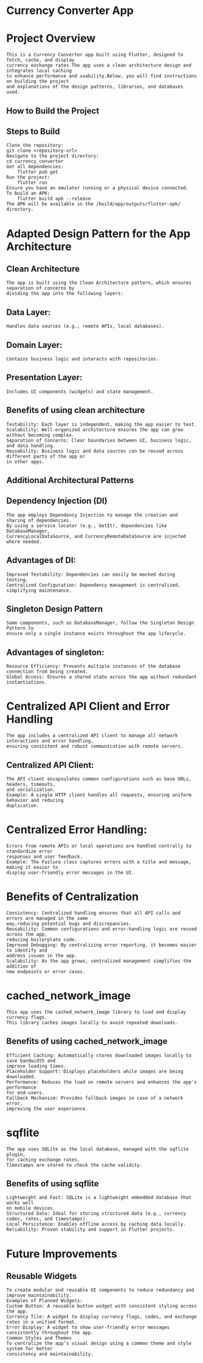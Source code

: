 # Currency Converter App

# Project Overview
    This is a Currency Converter app built using Flutter, designed to fetch, cache, and display 
    currency exchange rates.The app uses a clean architecture design and integrates local caching 
    to enhance performance and usability.Below, you will find instructions on building the project 
    and explanations of the design patterns, libraries, and databases used.

## How to Build the Project

## Steps to Build
    Clone the repository:
    git clone <repository-url>
    Navigate to the project directory:
    cd currency_converter
    Get all dependencies:
        flutter pub get
    Run the project:
        flutter run
    Ensure you have an emulator running or a physical device connected.
    To build an APK:
        flutter build apk --release
    The APK will be available in the /build/app/outputs/flutter-apk/ directory.

# Adapted Design Pattern for the App Architecture

## Clean Architecture
    The app is built using the Clean Architecture pattern, which ensures separation of concerns by 
    dividing the app into the following layers:

## Data Layer:
    Handles data sources (e.g., remote APIs, local databases).
## Domain Layer:
    Contains business logic and interacts with repositories.
## Presentation Layer:
    Includes UI components (widgets) and state management.

## Benefits of using clean architecture
    Testability: Each layer is independent, making the app easier to test.
    Scalability: Well-organized architecture ensures the app can grow without becoming complex.
    Separation of Concerns: Clear boundaries between UI, business logic, and data handling.
    Reusability: Business logic and data sources can be reused across different parts of the app or 
    in other apps.

## Additional Architectural Patterns
## Dependency Injection (DI)

    The app employs Dependency Injection to manage the creation and sharing of dependencies. 
    By using a service locator (e.g., GetIt), dependencies like DatabaseManager, 
    CurrencyLocalDataSource, and CurrencyRemoteDataSource are injected where needed.

## Advantages of DI:
    Improved Testability: Dependencies can easily be mocked during testing.
    Centralized Configuration: Dependency management is centralized, simplifying maintenance.

## Singleton Design Pattern
    Some components, such as DatabaseManager, follow the Singleton Design Pattern to 
    ensure only a single instance exists throughout the app lifecycle.

## Advantages of singleton:
    Resource Efficiency: Prevents multiple instances of the database connection from being created.
    Global Access: Ensures a shared state across the app without redundant instantiations.

# Centralized API Client and Error Handling
    The app includes a centralized API client to manage all network interactions and error handling, 
    ensuring consistent and robust communication with remote servers.

## Centralized API Client:
    The API client encapsulates common configurations such as base URLs, headers, timeouts, 
    and serialization.
    Example: A single HTTP client handles all requests, ensuring uniform behavior and reducing 
    duplication.
# Centralized Error Handling:
    Errors from remote APIs or local operations are handled centrally to standardize error 
    responses and user feedback.
    Example: The Failure class captures errors with a title and message, making it easier to 
    display user-friendly error messages in the UI.

# Benefits of Centralization 
    Consistency: Centralized handling ensures that all API calls and errors are managed in the same 
    way,reducing potential bugs and discrepancies.
    Reusability: Common configurations and error-handling logic are reused across the app, 
    reducing boilerplate code.
    Improved Debugging: By centralizing error reporting, it becomes easier to identify and 
    address issues in the app.
    Scalability: As the app grows, centralized management simplifies the addition of 
    new endpoints or error cases.

# cached_network_image

    This app uses the cached_network_image library to load and display currency flags. 
    This library caches images locally to avoid repeated downloads.

## Benefits of using cached_network_image
    Efficient Caching: Automatically stores downloaded images locally to save bandwidth and 
    improve loading times.
    Placeholder Support: Displays placeholders while images are being downloaded.
    Performance: Reduces the load on remote servers and enhances the app's performance 
    for end-users.
    Fallback Mechanism: Provides fallback images in case of a network error, 
    improving the user experience.

# sqflite

    The app uses SQLite as the local database, managed with the sqflite plugin, 
    for caching exchange rates. 
    Timestamps are stored to check the cache validity.

## Benefits of using sqflite
    Lightweight and Fast: SQLite is a lightweight embedded database that works well 
    on mobile devices.
    Structured Data: Ideal for storing structured data (e.g., currency codes, rates, and timestamps).
    Local Persistence: Enables offline access by caching data locally.
    Reliability: Proven stability and support in Flutter projects.


# Future Improvements
## Reusable Widgets
    To create modular and reusable UI components to reduce redundancy and improve maintainability.
    Examples of Planned Widgets:
    Custom Button: A reusable button widget with consistent styling across the app.
    Currency Tile: A widget to display currency flags, codes, and exchange rates in a unified format.
    Error Display: A widget to show user-friendly error messages consistently throughout the app.
    Common Styles and Themes
    To centralize the app’s visual design using a common theme and style system for better 
    consistency and maintainability.
